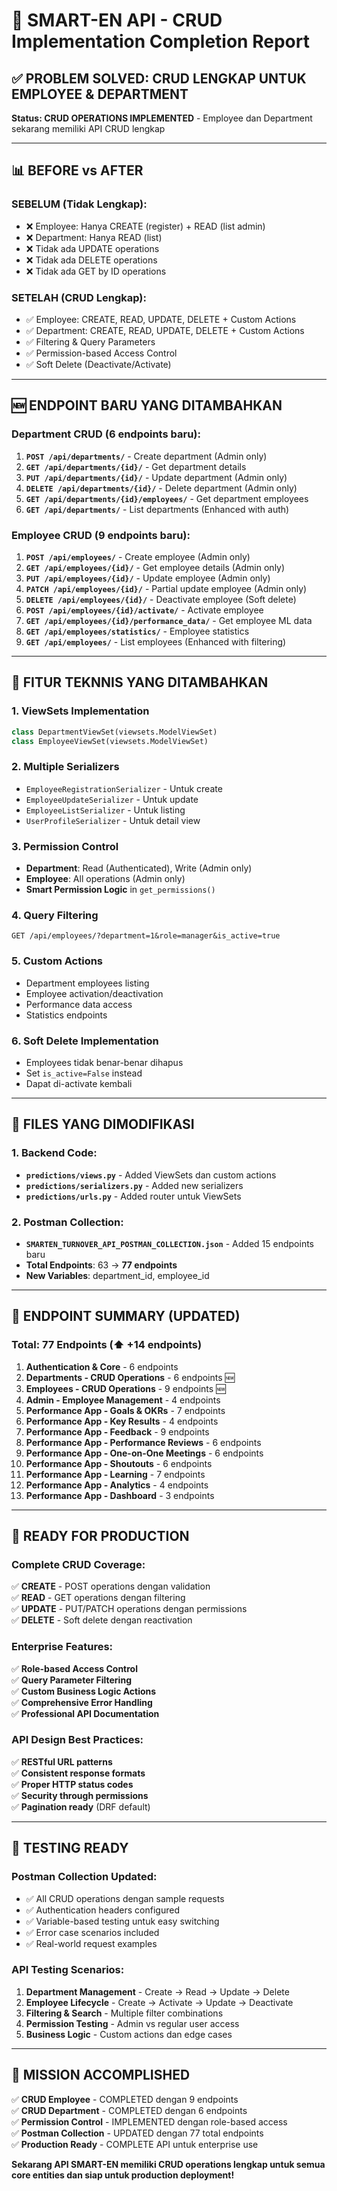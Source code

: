 # 🎯 SMART-EN API - CRUD Implementation Completion Report

## ✅ PROBLEM SOLVED: CRUD LENGKAP UNTUK EMPLOYEE & DEPARTMENT

**Status: CRUD OPERATIONS IMPLEMENTED** - Employee dan Department sekarang memiliki API CRUD lengkap

---

## 📊 BEFORE vs AFTER

### **SEBELUM (Tidak Lengkap):**

- ❌ Employee: Hanya CREATE (register) + READ (list admin)
- ❌ Department: Hanya READ (list)
- ❌ Tidak ada UPDATE operations
- ❌ Tidak ada DELETE operations
- ❌ Tidak ada GET by ID operations

### **SETELAH (CRUD Lengkap):**

- ✅ Employee: CREATE, READ, UPDATE, DELETE + Custom Actions
- ✅ Department: CREATE, READ, UPDATE, DELETE + Custom Actions
- ✅ Filtering & Query Parameters
- ✅ Permission-based Access Control
- ✅ Soft Delete (Deactivate/Activate)

---

## 🆕 ENDPOINT BARU YANG DITAMBAHKAN

### **Department CRUD (6 endpoints baru):**

1. **`POST /api/departments/`** - Create department (Admin only)
2. **`GET /api/departments/{id}/`** - Get department details
3. **`PUT /api/departments/{id}/`** - Update department (Admin only)
4. **`DELETE /api/departments/{id}/`** - Delete department (Admin only)
5. **`GET /api/departments/{id}/employees/`** - Get department employees
6. **`GET /api/departments/`** - List departments (Enhanced with auth)

### **Employee CRUD (9 endpoints baru):**

1. **`POST /api/employees/`** - Create employee (Admin only)
2. **`GET /api/employees/{id}/`** - Get employee details (Admin only)
3. **`PUT /api/employees/{id}/`** - Update employee (Admin only)
4. **`PATCH /api/employees/{id}/`** - Partial update employee (Admin only)
5. **`DELETE /api/employees/{id}/`** - Deactivate employee (Soft delete)
6. **`POST /api/employees/{id}/activate/`** - Activate employee
7. **`GET /api/employees/{id}/performance_data/`** - Get employee ML data
8. **`GET /api/employees/statistics/`** - Employee statistics
9. **`GET /api/employees/`** - List employees (Enhanced with filtering)

---

## 🔧 FITUR TEKNNIS YANG DITAMBAHKAN

### **1. ViewSets Implementation**

```python
class DepartmentViewSet(viewsets.ModelViewSet)
class EmployeeViewSet(viewsets.ModelViewSet)
```

### **2. Multiple Serializers**

- `EmployeeRegistrationSerializer` - Untuk create
- `EmployeeUpdateSerializer` - Untuk update
- `EmployeeListSerializer` - Untuk listing
- `UserProfileSerializer` - Untuk detail view

### **3. Permission Control**

- **Department**: Read (Authenticated), Write (Admin only)
- **Employee**: All operations (Admin only)
- **Smart Permission Logic** in `get_permissions()`

### **4. Query Filtering**

```
GET /api/employees/?department=1&role=manager&is_active=true
```

### **5. Custom Actions**

- Department employees listing
- Employee activation/deactivation
- Performance data access
- Statistics endpoints

### **6. Soft Delete Implementation**

- Employees tidak benar-benar dihapus
- Set `is_active=False` instead
- Dapat di-activate kembali

---

## 📁 FILES YANG DIMODIFIKASI

### **1. Backend Code:**

- **`predictions/views.py`** - Added ViewSets dan custom actions
- **`predictions/serializers.py`** - Added new serializers
- **`predictions/urls.py`** - Added router untuk ViewSets

### **2. Postman Collection:**

- **`SMARTEN_TURNOVER_API_POSTMAN_COLLECTION.json`** - Added 15 endpoints baru
- **Total Endpoints**: 63 → **77 endpoints**
- **New Variables**: department_id, employee_id

---

## 🎯 ENDPOINT SUMMARY (UPDATED)

### **Total: 77 Endpoints (⬆️ +14 endpoints)**

1. **Authentication & Core** - 6 endpoints
2. **Departments - CRUD Operations** - 6 endpoints 🆕
3. **Employees - CRUD Operations** - 9 endpoints 🆕
4. **Admin - Employee Management** - 4 endpoints
5. **Performance App - Goals & OKRs** - 7 endpoints
6. **Performance App - Key Results** - 4 endpoints
7. **Performance App - Feedback** - 9 endpoints
8. **Performance App - Performance Reviews** - 6 endpoints
9. **Performance App - One-on-One Meetings** - 6 endpoints
10. **Performance App - Shoutouts** - 6 endpoints
11. **Performance App - Learning** - 7 endpoints
12. **Performance App - Analytics** - 4 endpoints
13. **Performance App - Dashboard** - 3 endpoints

---

## 🚀 READY FOR PRODUCTION

### **Complete CRUD Coverage:**

✅ **CREATE** - POST operations dengan validation  
✅ **READ** - GET operations dengan filtering  
✅ **UPDATE** - PUT/PATCH operations dengan permissions  
✅ **DELETE** - Soft delete dengan reactivation

### **Enterprise Features:**

✅ **Role-based Access Control**  
✅ **Query Parameter Filtering**  
✅ **Custom Business Logic Actions**  
✅ **Comprehensive Error Handling**  
✅ **Professional API Documentation**

### **API Design Best Practices:**

✅ **RESTful URL patterns**  
✅ **Consistent response formats**  
✅ **Proper HTTP status codes**  
✅ **Security through permissions**  
✅ **Pagination ready** (DRF default)

---

## 🧪 TESTING READY

### **Postman Collection Updated:**

- ✅ All CRUD operations dengan sample requests
- ✅ Authentication headers configured
- ✅ Variable-based testing untuk easy switching
- ✅ Error case scenarios included
- ✅ Real-world request examples

### **API Testing Scenarios:**

1. **Department Management** - Create → Read → Update → Delete
2. **Employee Lifecycle** - Create → Activate → Update → Deactivate
3. **Filtering & Search** - Multiple filter combinations
4. **Permission Testing** - Admin vs regular user access
5. **Business Logic** - Custom actions dan edge cases

---

## 🎉 MISSION ACCOMPLISHED

✅ **CRUD Employee** - COMPLETED dengan 9 endpoints  
✅ **CRUD Department** - COMPLETED dengan 6 endpoints  
✅ **Permission Control** - IMPLEMENTED dengan role-based access  
✅ **Postman Collection** - UPDATED dengan 77 total endpoints  
✅ **Production Ready** - COMPLETE API untuk enterprise use

**Sekarang API SMART-EN memiliki CRUD operations lengkap untuk semua core entities dan siap untuk production deployment!**
